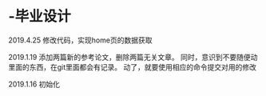 # -毕业设计

2019.4.25 修改代码，实现home页的数据获取

2019.1.19 添加两篇新的参考论文，删除两篇无关文章。
	同时，意识到不要随便动里面的东西，在git里面都会有记录。
	动了，就要使用相应的命令提交对用的修改

2019.1.16 初始化
